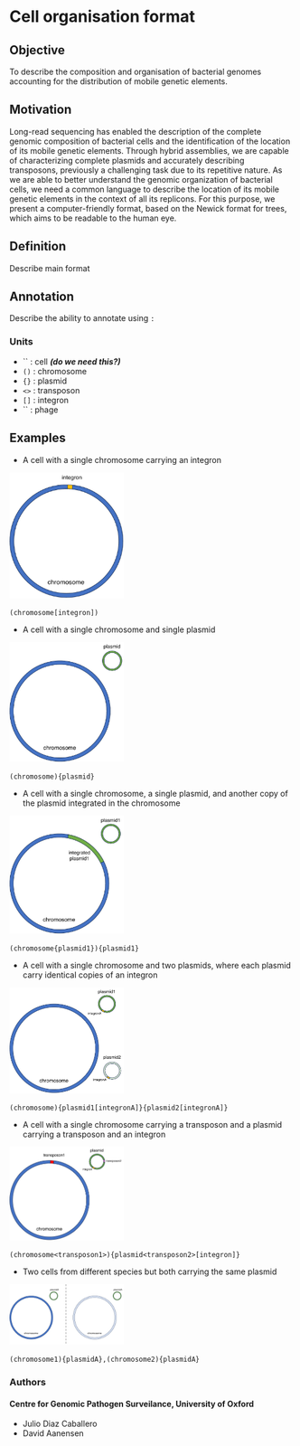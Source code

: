 # Cell organisation format

## Objective
To describe the composition and organisation of bacterial genomes accounting for the distribution of mobile genetic elements.

## Motivation
Long-read sequencing has enabled the description of the complete genomic composition of bacterial cells and the identification of the location of its mobile genetic elements. Through hybrid assemblies, we are capable of characterizing complete plasmids and accurately describing transposons, previously a challenging task due to its repetitive nature. As we are able to better understand the genomic organization of bacterial cells, we need a common language to describe the location of its mobile genetic elements in the context of all its replicons. For this purpose, we present a computer-friendly format, based on the Newick format for trees, which aims to be readable to the human eye.

## Definition

Describe main format

## Annotation

Describe the ability to annotate using `:`

### Units

* `` : cell ***(do we need this?)***
* `()` : chromosome
* `{}` : plasmid
* `<>` : transposon
* `[]` : integron
* `` : phage

## Examples

* A cell with a single chromosome carrying an integron

<img src="img/sample-1.pdf" alt="drawing" width="40%"/>

```
(chromosome[integron])
```

* A cell with a single chromosome and single plasmid

<img src="img/sample-2.pdf" alt="drawing" width="40%"/>

```
(chromosome){plasmid}
```

* A cell with a single chromosome, a single plasmid, and another copy of the plasmid integrated in the chromosome

<img src="img/sample-3.pdf" alt="drawing" width="40%"/>

```
(chromosome{plasmid1}){plasmid1}
```

* A cell with a single chromosome and two plasmids, where each plasmid carry identical copies of an integron

<img src="img/sample-4.pdf" alt="drawing" width="40%"/>

```
(chromosome){plasmid1[integronA]}{plasmid2[integronA]}
```

* A cell with a single chromosome carrying a transposon and a plasmid carrying a transposon and an integron

<img src="img/sample-5.pdf" alt="drawing" width="40%"/>

```
(chromosome<transposon1>){plasmid<transposon2>[integron]}
```

* Two cells from different species but both carrying the same plasmid

<img src="img/sample-6.pdf" alt="drawing" width="40%"/>

```
(chromosome1){plasmidA},(chromosome2){plasmidA}
```

### Authors

#### Centre for Genomic Pathogen Surveilance, University of Oxford
* Julio Diaz Caballero
* David Aanensen